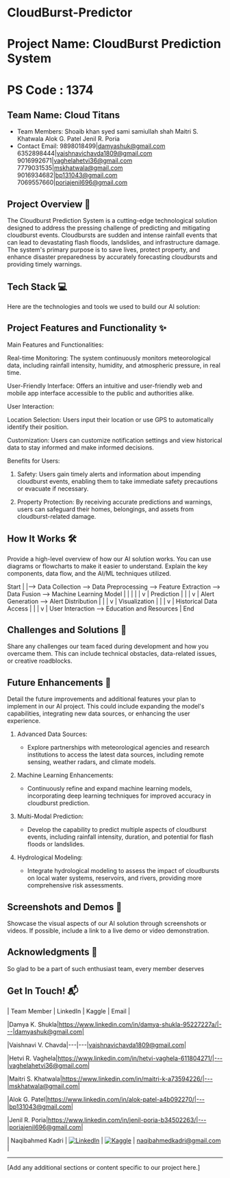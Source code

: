 # CloudBurst-Predictor

# Project Name: CloudBurst Prediction System
# PS Code : 1374

## Team Name: Cloud Titans
- Team Members: Shoaib khan
                syed sami
                samiullah shah
                Maitri S. Khatwala
                Alok G. Patel
                Jenil R. Poria
- Contact Email:
9898018499|damyashuk@gmail.com
6352898444|vaishnavichavda1809@gmail.com
9016992671|vaghelahetvi36@gmail.com
7779031535|mskhatwala@gmail.com
9016934682|bp131043@gmail.com
7069557660|poriajenil696@gmail.com

## Project Overview 🚀
The Cloudburst Prediction System is a cutting-edge technological solution designed to address the pressing challenge of predicting and mitigating cloudburst events. Cloudbursts are sudden and intense rainfall events that can lead to devastating flash floods, landslides, and infrastructure damage. The system's primary purpose is to save lives, protect property, and enhance disaster preparedness by accurately forecasting cloudbursts and providing timely warnings.

## Tech Stack 💻

Here are the technologies and tools we used to build our AI solution:


## Project Features and Functionality ✨

Main Features and Functionalities:

Real-time Monitoring: The system continuously monitors meteorological data, including rainfall intensity, humidity, and atmospheric pressure, in real time.

User-Friendly Interface: Offers an intuitive and user-friendly web and mobile app interface accessible to the public and authorities alike.


User Interaction:

Location Selection: Users input their location or use GPS to automatically identify their position.

Customization: Users can customize notification settings and view historical data to stay informed and make informed decisions.


Benefits for Users:

1. Safety: Users gain timely alerts and information about impending cloudburst events, enabling them to take immediate safety precautions or evacuate if necessary.

2. Property Protection: By receiving accurate predictions and warnings, users can safeguard their homes, belongings, and assets from cloudburst-related damage.

## How It Works 🛠️
Provide a high-level overview of how our AI solution works. You can use diagrams or flowcharts to make it easier to understand. Explain the key components, data flow, and the AI/ML techniques utilized.

Start
|
|--> Data Collection --> Data Preprocessing --> Feature Extraction --> Data Fusion --> Machine Learning Model
|                                                      |
|                                                      |
|                                                      v
|                                                  Prediction
|                                                      |
|                                                      v
|                                                  Alert Generation --> Alert Distribution
|                                                      |
|                                                      v
|                                                  Visualization
|                                                      |
|                                                      v
|                                                  Historical Data Access
|                                                      |
|                                                      v
|                                                  User Interaction --> Education and Resources
|
End

## Challenges and Solutions 🧠
Share any challenges our team faced during development and how you overcame them. This can include technical obstacles, data-related issues, or creative roadblocks.

## Future Enhancements 🚧
Detail the future improvements and additional features your plan to implement in our AI project. This could include expanding the model's capabilities, integrating new data sources, or enhancing the user experience.


1. Advanced Data Sources:
   - Explore partnerships with meteorological agencies and research institutions to access the latest data sources, including remote sensing, weather radars, and climate models.

2. Machine Learning Enhancements:
   - Continuously refine and expand machine learning models, incorporating deep learning techniques for improved accuracy in cloudburst prediction.

3. Multi-Modal Prediction:
   - Develop the capability to predict multiple aspects of cloudburst events, including rainfall intensity, duration, and potential for flash floods or landslides.

4. Hydrological Modeling:
   - Integrate hydrological modeling to assess the impact of cloudbursts on local water systems, reservoirs, and rivers, providing more comprehensive risk assessments.


## Screenshots and Demos 📸
Showcase the visual aspects of our AI solution through screenshots or videos. If possible, include a link to a live demo or video demonstration.


## Acknowledgments 🙌

So glad to be a part of such enthusiast team, every member deserves 
## Get In Touch! 📬


| Team Member | LinkedIn | Kaggle | Email |

|Damya K. Shukla|https://www.linkedin.com/in/damya-shukla-95227227a/|---|damyashuk@gmail.com|

|Vaishnavi V. Chavda|---|---|vaishnavichavda1809@gmail.com|

|Hetvi R. Vaghela|https://www.linkedin.com/in/hetvi-vaghela-611804271/|---|vaghelahetvi36@gmail.com|

|Maitri S. Khatwala|https://www.linkedin.com/in/maitri-k-a73594226/|---|mskhatwala@gmail.com|

|Alok G. Patel|https://www.linkedin.com/in/alok-patel-a4b092270/|---|bp131043@gmail.com|

|Jenil R. Poria|https://www.linkedin.com/in/jenil-poria-b34502263/|---|poriajenil696@gmail.com|

| Naqibahmed Kadri | [![LinkedIn](https://img.shields.io/badge/LinkedIn-%230077B5.svg?style=for-the-badge&logo=linkedin)](https://www.linkedin.com/in/naqibahmed-kadri/) | [![Kaggle](https://img.shields.io/badge/Kaggle-%2320B2AA.svg?style=for-the-badge&logo=kaggle)](https://www.kaggle.com/nakibahmedkadri) | [naqibahmedkadri@gmail.com](mailto:naqibahmedkadri@gmail.com) |



---


[Add any additional sections or content specific to our project here.]
